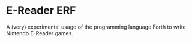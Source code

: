 # E-Reader ERF

A (very) experimental usage of the programming language Forth to write Nintendo E-Reader games.

